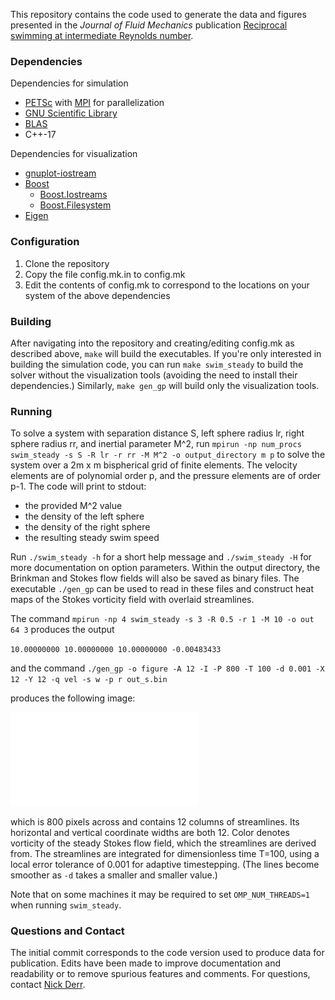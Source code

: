 This repository contains the code used to generate the data and figures presented in the *Journal of Fluid Mechanics* publication [Reciprocal swimming at intermediate Reynolds number](https://arxiv.org/abs/2202.03669).

### Dependencies

Dependencies for simulation
- [PETSc](https://petsc.org/release/) with [MPI](https://www.open-mpi.org/) for parallelization
- [GNU Scientific Library](https://www.gnu.org/software/gsl/)
- [BLAS](https://www.openblas.net/)
- C++-17

Dependencies for visualization
- [gnuplot-iostream](https://github.com/dstahlke/gnuplot-iostream)
- [Boost](https://www.boost.org/)
  - [Boost.Iostreams](https://www.boost.org/doc/libs/1_80_0/libs/iostreams/doc/index.html)
  - [Boost.Filesystem](https://www.boost.org/doc/libs/1_78_0/libs/filesystem/doc/index.htm)
- [Eigen](https://eigen.tuxfamily.org/)

### Configuration
1. Clone the repository
2. Copy the file config.mk.in to config.mk
3. Edit the contents of config.mk to correspond to the locations on your system of the above dependencies

### Building
After navigating into the repository and creating/editing config.mk as described above, `make` will build the executables. If you're only interested in building the simulation code, you can run `make swim_steady` to build the solver without the visualization tools (avoiding the need to install their dependencies.) Similarly, `make gen_gp` will build only the visualization tools.

### Running
To solve a system with separation distance S, left sphere radius lr, right sphere radius rr, and inertial parameter M^2, run `mpirun -np num_procs swim_steady -s S -R lr -r rr -M M^2 -o output_directory m p` to solve the system over a 2m x m bispherical grid of finite elements. The velocity elements are of polynomial order p, and the pressure elements are of order p-1. The code will print to stdout:
- the provided M^2 value
- the density of the left sphere
- the density of the right sphere
- the resulting steady swim speed

Run `./swim_steady -h` for a short help message and `./swim_steady -H` for more documentation on option parameters. Within the output directory, the Brinkman and Stokes flow fields will also be saved as binary files. The executable `./gen_gp` can be used to read in these files and construct heat maps of the Stokes vorticity field with overlaid streamlines.

The command `mpirun -np 4 swim_steady -s 3 -R 0.5 -r 1 -M 10 -o out 64 3` produces the output

`10.00000000 10.00000000 10.00000000 -0.00483433`

and the command `./gen_gp -o figure -A 12 -I -P 800 -T 100 -d 0.001 -X 12 -Y 12 -q vel -s w -p r out_s.bin` 

produces the following image:

![steady flow field](./figure.pdf)

which is 800 pixels across and contains 12 columns of streamlines. Its horizontal and vertical coordinate widths are both 12. Color denotes vorticity of the steady Stokes flow field, which the streamlines are derived from. The streamlines are integrated for dimensionless time T=100, using a local error tolerance of 0.001 for adaptive timestepping. (The lines become smoother as `-d` takes a smaller and smaller value.)

Note that on some machines it may be required to set `OMP_NUM_THREADS=1` when running `swim_steady`.

### Questions and Contact
The initial commit corresponds to the code version used to produce data for publication. Edits have been made to improve documentation and readability or to remove spurious features and comments. For questions, contact [Nick Derr](https://www.nickderr.me). 
